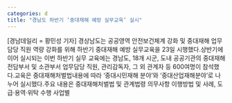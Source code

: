 ```yaml
---
categories: d
title: "경남도 하반기 ‘중대재해 예방 실무교육’ 실시"
---
```

[경남데일리 = 황민성 기자] 경상남도는 공공영역 안전보건체계 강화 및 중대재해 업무담당 직원 역량 강화를 위해 하반기 중대재해 예방 실무교육을 23일 시행했다.상반기에 이어 실시되는 이번 하반기 실무 교육에는 경남도, 18개 시군, 도내 공공기관의 중대재해 전담부서 및 소관부서 업무담당 직원, 관리감독자, 그 외 관계자 등 600여명이 참석했다.교육은 중대재해처벌법내용에 따라 ‘중대시민재해 분야’와 ‘중대산업재해분야’로 나누어 실시했다.주요 내용은 중대재해처벌법 및 관계법령 의무사항 이행방법 및 사례, 도급·용역·위탁 수행 사업별